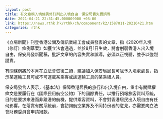 ```yaml
---
layout: post
title: 有文章稱入境條例修訂削出入境自由　保安局責失實誤導
date: 2021-04-21 22:31:45.000000000 +08:00
link: https://news.rthk.hk/rthk/ch/component/k2/1587011-20210421.htm
categories: rthk
---
```


《立場新聞》刊登香港公關及傳訊業總工會成員發表的文章，指《2020年入境（修訂）條例草案》如獲立法會通過，並於8月1日生效，將會削弱香港人出入境自由，保安局發新聞稿，批評文章的內容失實和誤導，必須以正視聽，並予以強烈譴責。

有關條例將於本月在立法會恢復二讀，建議加入保安局局長可賦予入境處處長，指示某運輸工具可或不可運載某乘客或該運輸工具的某乘組人員。

保安局發言人表示，《基本法》保障香港居民的旅行和出入境自由，重申有關賦權條文是要履行在《國際民用航空公約》下的國際責任，以推行預報旅客資料系統，目的是要求來港而非離港的航機，提供乘客資料，不會對香港居民出入境自由有任何影響，在落實有關系統前，會諮詢航空業界及不同持份者的意見，亦需要向立法會財務委員會申請撥款。
